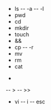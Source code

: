 - ls
 -- -a
 -- -l
- pwd
- cd
- mkdir
- touch
- &&
- cp
 -- -r
- mv
- rm
- cat
- >
 -- >
 -- >>
- vi
 -- i
 -- esc

